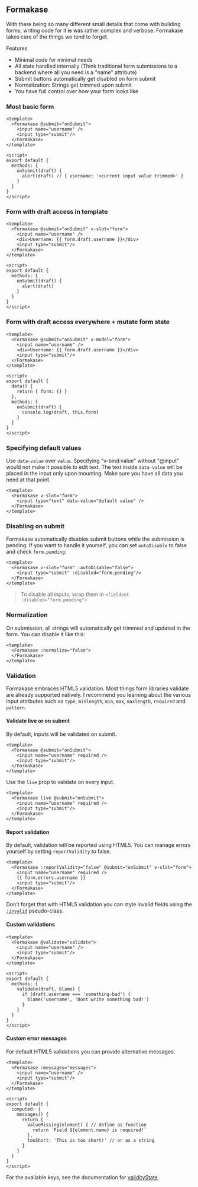 ## Formakase

With there being so many different small details that come with building forms, writing code for it <strike>is</strike> was rather complex and verbose. Formakase takes care of the things we tend to forget.

Features
- Minimal code for minimal needs
- All state handled internally (Think traditional form submissions to a backend where all you need is a "name" attribute)
- Submit buttons automatically get disabled on form submit
- Normalization: Strings get trimmed upon submit
- You have full control over how your form looks like

### Most basic form

```vue
<template>
  <Formakase @submit="onSubmit">
    <input name="username" />
    <input type="submit"/>
  </Formakase>
</template>

<script>
export default {
  methods: {
    onSubmit(draft) {
      alert(draft) // { username: '<current input value trimmed>' }
    }
  }
}
</script>
```

### Form with draft access in template

```vue
<template>
  <Formakase @submit="onSubmit" v-slot="form">
    <input name="username" />
    <div>Username: {{ form.draft.username }}</div>
    <input type="submit"/>
  </Formakase>
</template>

<script>
export default {
  methods: {
    onSubmit(draft) {
      alert(draft)
    }
  }
}
</script>
```

### Form with draft access everywhere + mutate form state

```vue
<template>
  <Formakase @submit="onSubmit" v-model="form">
    <input name="username" />
    <div>Username: {{ form.draft.username }}</div>
    <input type="submit"/>
  </Formakase>
</template>

<script>
export default {
  data() {
    return { form: {} }
  },
  methods: {
    onSubmit(draft) {
      console.log(draft, this.form)
    }
  }
}
</script>
```

### Specifying default values

Use `data-value` over `value`. Specifying "v-bind:value" without "@input" would not make it possible to edit text.
The text inside `data-value` will be placed in the input only upon mounting. Make sure you have all data you need at that point.

```vue
<template>
  <Formakase v-slot="form">
    <input type="text" data-value="default value" />
  </Formakase>
</template>
```

### Disabling on submit

Formakase automatically disables submit buttons while the submission is pending.
If you want to handle it yourself, you can set `autoDisable` to false and check `form.pending`:

```vue
<template>
  <Formakase v-slot="form" :autoDisable="false">
    <input type="submit" :disabled="form.pending"/>
  </Formakase>
</template>
```

> To disable all inputs, wrap them in `<fieldset :disabled="form.pending">`

### Normalization

On submission, all strings will automatically get trimmed and updated in the form. You can disable it like this:

```vue
<template>
  <Formakase :normalize="false">
  </Formakase>
</template>
```

### Validation

Formakase embraces HTML5 validation. Most things form libraries validate are already supported natively. I recommend you learning about the various input attributes such as `type`, `minlength`, `min`, `max`, `maxlength`, `required` and `pattern`.

#### Validate live or on submit

By default, inputs will be validated on submit.

```vue
<template>
  <Formakase @submit="onSubmit">
    <input name="username" required />
    <input type="submit"/>
  </Formakase>
</template>
```

Use the `live` prop to validate on every input.

```vue
<template>
  <Formakase live @submit="onSubmit">
    <input name="username" required />
    <input type="submit"/>
  </Formakase>
</template>
```

#### Report validation

By default, validation will be reported using HTML5. You can manage errors yourself by setting `reportValidity` to false.

```vue
<template>
  <Formakase :reportValidity="false" @submit="onSubmit" v-slot="form">
    <input name="username" required />
    {{ form.errors.username }}
    <input type="submit"/>
  </Formakase>
</template>
```

Don't forget that with HTML5 validation you can style invalid fields using the [`:invalid`](https://developer.mozilla.org/en-US/docs/Web/CSS/:invalid) pseudo-class.

#### Custom validations

```vue
<template>
  <Formakase @validate="validate">
    <input name="username" />
    <input type="submit"/>
  </Formakase>
</template>

<script>
export default {
  methods: {
    validate(draft, blame) {
      if (draft.username === 'something-bad') {
        blame('username', 'Dont write something bad!')
      }
    }
  }
}
</script>
```

#### Custom error messages

For default HTML5 validations you can provide alternative messages.

```vue
<template>
  <Formakase :messages="messages">
    <input name="username" />
    <input type="submit"/>
  </Formakase>
</template>

<script>
export default {
  computed: {
    messages() {
      return {
        valueMissing(element) { // define as function
          return `Field ${element.name} is required!`
        },
        tooShort: 'This is too short!' // or as a string
      }
    }
  }
}
</script>
```

For the available keys, see the documentation for [validityState](https://developer.mozilla.org/en-US/docs/Web/API/ValidityState).